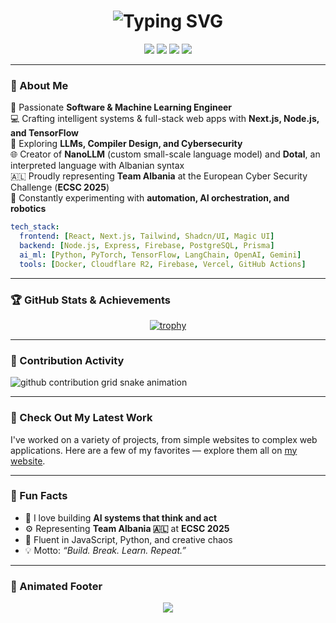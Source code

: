<h1 align="center">
  <img src="https://readme-typing-svg.herokuapp.com?font=JetBrains+Mono&size=28&pause=1000&color=00F5D4&center=true&vCenter=true&width=600&lines=Hey+there+👋+I'm+Emanuel+Dervishi!;Full-Stack+Engineer+%7C+ML+Developer+%7C+Cybersecurity+Enthusiast" alt="Typing SVG" />
</h1>

<!-- 🌍 Social Links -->
<p align="center">
  <a href="https://www.linkedin.com/in/emanuel-dervishi/"><img src="https://img.shields.io/badge/LinkedIn-blue?logo=linkedin&logoColor=white" /></a>
  <a href="mailto:vikshelby2@gmail.com"><img src="https://img.shields.io/badge/Email-D14836?logo=gmail&logoColor=white" /></a>
  <a href="https://imemanuel.vercel.app/"><img src="https://img.shields.io/badge/Portfolio-000000?logo=vercel&logoColor=white" /></a>
  <a href="https://github.com/emanuelvictordervishi"><img src="https://img.shields.io/github/followers/emanuelvictordervishi?label=Follow&style=social" /></a>
</p>

---

### 🧠 About Me

🚀 Passionate **Software & Machine Learning Engineer**  
💻 Crafting intelligent systems & full-stack web apps with **Next.js, Node.js, and TensorFlow**  
🧩 Exploring **LLMs, Compiler Design, and Cybersecurity**  
🌐 Creator of **NanoLLM** (custom small-scale language model) and **Dotal**, an interpreted language with Albanian syntax  
🇦🇱 Proudly representing **Team Albania** at the European Cyber Security Challenge (**ECSC 2025**)  
🧰 Constantly experimenting with **automation, AI orchestration, and robotics**  

```yaml
tech_stack:
  frontend: [React, Next.js, Tailwind, Shadcn/UI, Magic UI]
  backend: [Node.js, Express, Firebase, PostgreSQL, Prisma]
  ai_ml: [Python, PyTorch, TensorFlow, LangChain, OpenAI, Gemini]
  tools: [Docker, Cloudflare R2, Firebase, Vercel, GitHub Actions]
```

---



### 🏆 GitHub Stats & Achievements

<div align="center">
  
  [![trophy](https://github-profile-trophy.vercel.app/?username=ryo-ma&theme=onedark)](https://github.com/ryo-ma/github-profile-trophy)
</div>

---

### 🐍 Contribution Activity

<picture>
  <source media="(prefers-color-scheme: dark)" srcset="https://raw.githubusercontent.com/emanuelvictordervishi/emanuelvictordervishi/output/github-contribution-grid-snake-dark.svg">
  <source media="(prefers-color-scheme: light)" srcset="https://raw.githubusercontent.com/emanuelvictordervishi/emanuelvictordervishi/output/github-contribution-grid-snake.svg">
  <img alt="github contribution grid snake animation" src="https://raw.githubusercontent.com/emanuelvictordervishi/emanuelvictordervishi/output/github-contribution-grid-snake.svg">
</picture>

---

### 🧩 Check Out My Latest Work

I've worked on a variety of projects, from simple websites to complex web applications. Here are a few of my favorites — explore them all on [my website](https://imemanuel.vercel.app/).

---

### 🧠 Fun Facts

- 🧩 I love building **AI systems that think and act**  
- ⚙️ Representing **Team Albania 🇦🇱** at **ECSC 2025**  
- 💬 Fluent in JavaScript, Python, and creative chaos  
- 💡 Motto: *“Build. Break. Learn. Repeat.”*

---

### 🪩 Animated Footer

<p align="center">
  <img src="https://readme-typing-svg.herokuapp.com?font=JetBrains+Mono&size=22&pause=1000&color=00F5D4&center=true&vCenter=true&width=600&lines=Let's+Collaborate+on+AI,+Full-Stack+Projects,+and+Cybersecurity!;Always+Learning,+Always+Building+💡" />
</p>



